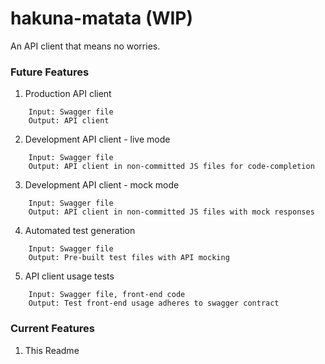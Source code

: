 # hakuna-matata (WIP)

An API client that means no worries.

### Future Features

1. Production API client
```
    Input: Swagger file
    Output: API client
```

2. Development API client - live mode
```
    Input: Swagger file
    Output: API client in non-committed JS files for code-completion
```

3. Development API client - mock mode
```
    Input: Swagger file
    Output: API client in non-committed JS files with mock responses
```

4. Automated test generation
```
    Input: Swagger file
    Output: Pre-built test files with API mocking
```

5. API client usage tests
```
    Input: Swagger file, front-end code
    Output: Test front-end usage adheres to swagger contract
```

### Current Features

1. This Readme